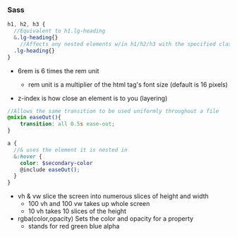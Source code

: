 ### Sass

```scss
h1, h2, h3 {
  //Equivalent to h1.lg-heading
  &.lg-heading{}
 	//Affects any nested elements w/in h1/h2/h3 with the specified class name
  .lg-heading{}
}
```

- 6rem is 6 times the rem unit
  - rem unit is a multiplier of the html tag's font size (default is 16 pixels)

- z-index is how close an element is to you (layering)

```scss
//Allows the same transition to be used uniformly throughout a file
@mixin easeOut(){
	transition: all 0.5s ease-out;
}

a {
  //& uses the element it is nested in 
  &:hover {
    color: $secondary-color
    @include easeOut();
  }
}

```



- vh & vw slice the screen into numerous slices of height and width
  - 100 vh and 100 vw takes up whole screen
  - 10 vh takes 10 slices of the height
- rgba(color,opacity) Sets the color and opacity for a property 
  - stands for red green blue alpha 
